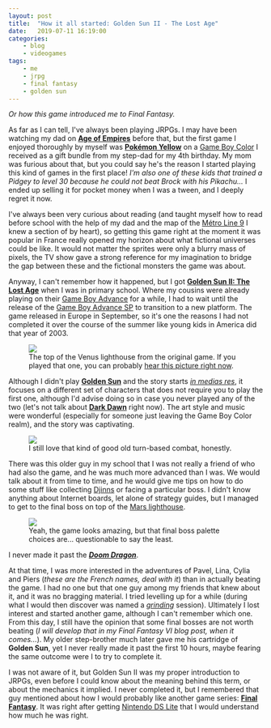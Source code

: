 ```yaml
---
layout: post
title:	"How it all started: Golden Sun II - The Lost Age"
date:	2019-07-11 16:19:00
categories:
    - blog
    - videogames
tags:
    - me
    - jrpg
    - final fantasy
    - golden sun
---
```


*Or how this game introduced me to Final Fantasy.*

As far as I can tell, I've always been playing JRPGs. I may have been watching
my dad on [**Age of Empires**](https://en.wikipedia.org/wiki/Age_of_Empires_(video_game))
before that, but the first game I enjoyed thoroughly by myself was
[**Pokémon Yellow**](https://bulbapedia.bulbagarden.net/wiki/Pok%C3%A9mon_Yellow_Version)
on a [Game Boy Color](https://bulbapedia.bulbagarden.net/wiki/Game_Boy_Color) I received as a
gift bundle from my step-dad for my 4th birthday. My mom was furious about that,
but you could say he's the reason I started playing this kind of games in the
first place! *I'm also one of these kids that trained a Pidgey to level 30
because he could not beat Brock with his Pikachu...* I ended up selling it
for pocket money when I was a tween, and I deeply regret it now.

I've always been very curious about reading (and taught myself how to read
before school with the help of my dad and the map of the
[Métro Line 9](https://en.wikipedia.org/wiki/Paris_M%C3%A9tro_Line_9) I knew
a section of by heart), so getting this game right at the moment it was popular
in France really opened my horizon about what fictional universes could be like.
It would not matter the sprites were only a blurry mass of pixels, the TV show
gave a strong reference for my imagination to bridge the gap between these and
the fictional monsters the game was about.

Anyway, I can't remember how it happened, but I got
[**Golden Sun II: The Lost Age**](https://www.ign.com/games/golden-sun-the-lost-age)
when I was in primary school. Where my cousins were already playing on their
[Game Boy Advance](https://en.wikipedia.org/wiki/Game_Boy_Advance) for a while,
I had to wait until the release of the [Game Boy Advance SP](https://en.wikipedia.org/wiki/Game_Boy_Advance_SP)
to transition to a new platform.
The game released in Europe in September, so it's one the reasons I had not
completed it over the course of the summer like young kids in America did that
year of 2003.

<figure class="fullwidth">
  <img src="{{ 'images/2019/2019-07-11/venus-lighthouse.png' | relative_url }}" class="fullwidth"/>
  <figcaption class="figure-caption">
    The top of the Venus lighthouse from the original game. If you played that one, you can
    probably <a href="https://www.youtube.com/watch?v=q5d1rrbNo3o">hear this picture right now</a>.
  </figcaption>
</figure>

Although I didn't play [**Golden Sun**](https://www.ign.com/games/golden-sun) and
the story starts [*in medias res*](https://tvtropes.org/pmwiki/pmwiki.php/Main/Inmediasres),
it focuses on a different set of characters that does not require you to play the
first one, although I'd advise doing so in case you never played any of the two
(let's not talk about [**Dark Dawn**](https://www.ign.com/games/golden-sun-dark-dawn)
right now). The art style and music were wonderful
(especially for someone just leaving the Game Boy Color realm), and
the story was captivating.

<figure class="fullwidth">
  <img src="https://media.giphy.com/media/zcwqJBLdJJwHe/giphy.gif" class="fullwidth"/>
  <figcaption class="figure-caption">
    I still love that kind of good old turn-based combat, honestly.
  </figcaption>
</figure>

There was this older guy in my school that I was not
really a friend of who had also the game, and he was much more advanced than I
was. We would talk about it from time to time, and he would give me tips on how
to do some stuff like collecting [Djinns](https://goldensun.fandom.com/wiki/Djinn)
or facing a particular boss. I didn't know anything about Internet boards,
let alone of strategy guides, but I managed to get to the final boss on top of
the [Mars lighthouse](https://goldensun.fandom.com/wiki/Mars_Lighthouse).

<figure class="fullwidth">
  <img src="{{ 'images/2019/2019-07-11/doom-dragon.png' | relative_url }}" class="fullwidth"/>
  <figcaption class="figure-caption">
    Yeah, the game looks amazing, but that final boss palette choices are...
    questionable to say the least.
  </figcaption>
</figure>

I never made it past the [***Doom Dragon***](https://goldensun.fandom.com/wiki/Doom_Dragon).

At that time, I was more interested in the adventures of Pavel, Lina,
Cylia and Piers (*these are the French names, deal with it*) than in actually
beating the game. I had no one but that
one guy among my friends that knew about it, and it was no bragging material.
I tried levelling up for a while (during what I would then discover was named
a [*grinding*](https://tvtropes.org/pmwiki/pmwiki.php/Main/LevelGrinding) session).
Ultimately I lost interest and started another game, although I can't remember which one.
From this day, I still have the opinion that some final bosses are not worth
beating (*I will develop that in my Final Fantasy VI blog post, when it comes...*).
My older step-brother much later gave me his cartridge of **Golden Sun**,
yet I never really made it past the first 10 hours, maybe fearing the same
outcome were I to try to complete it.

I was not aware of it, but Golden Sun II was my proper introduction to JRPGs,
even before I could know about the meaning behind this term, or about the
mechanics it implied. I never completed it, but I remembered that guy
mentioned about how I would probably like another game series:
[**Final Fantasy**](https://en.wikipedia.org/wiki/Final_Fantasy).
It was right after getting
[Nintendo DS Lite](https://en.wikipedia.org/wiki/Nintendo_DS_Lite)
that I would understand how much he was right.
